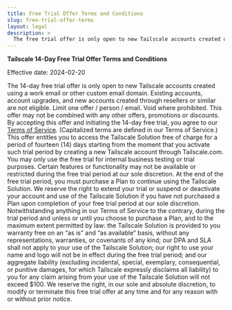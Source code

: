 ```yaml
---
title: Free Trial Offer Terms and Conditions 
slug: free-trial-offer-terms
layout: legal
description: >
  The free trial offer is only open to new Tailscale accounts created using a work email or other custom email domain.
---
```



**Tailscale 14-Day Free Trial Offer Terms and Conditions**

Effective date: 2024-02-20

The 14-day free trial offer is only open to new Tailscale accounts created using a work email or other custom email domain. Existing accounts, account upgrades, and new accounts created through resellers or similar are not eligible. Limit one offer / person / email. Void where prohibited. This offer may not be combined with any other offers, promotions or discounts. By accepting this offer and initiating the 14-day free trial, you agree to our [Terms of Service](https://tailscale.com/terms). (Capitalized terms are defined in our Terms of Service.) This offer entitles you to access the Tailscale Solution free of charge for a period of fourteen (14) days starting from the moment that you activate such trial period by creating a new Tailscale account through Tailscale.com. You may only use the free trial for internal business testing or trial purposes. Certain features or functionality may not be available or restricted during the free trial period at our sole discretion. At the end of the free trial period, you must purchase a Plan to continue using the Tailscale Solution. We reserve the right to extend your trial or suspend or deactivate your account and use of the Tailscale Solution if you have not purchased a Plan upon completion of your free trial period at our sole discretion. Notwithstanding anything in our Terms of Service to the contrary, during the trial period and unless or until you choose to purchase a Plan, and to the maximum extent permitted by law: the Tailscale Solution is provided to you warranty free on an “as is” and “as available” basis, without any representations, warranties, or covenants of any kind; our DPA and SLA shall not apply to your use of the Tailscale Solution; our right to use your name and logo will not be in effect during the free trial period; and our aggregate liability (excluding incidental, special, exemplary, consequential, or punitive damages, for which Tailscale expressly disclaims all liability) to you for any claim arising from your use of the Tailscale Solution will not exceed $100. We reserve the right, in our sole and absolute discretion, to modify or terminate this free trial offer at any time and for any reason with or without prior notice.
